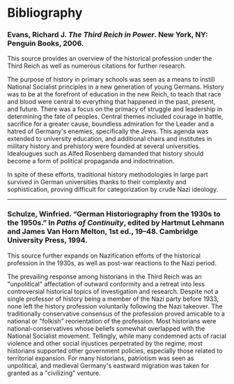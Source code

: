 # Bibliography
### Evans, Richard J. *The Third Reich in Power*. New York, NY: Penguin Books, 2006. 
This source provides an overview of the historical profession under the Third Reich as well as numerous citations for further research. 

The purpose of history in primary schools was seen as a means to instill National Socialist principles in a new generation of young Germans. History was to be at the forefront of education in the new Reich, to teach that race and blood were central to everything that happened in the past, present, and future. There was a focus on the primacy of struggle and leadership in determining the fate of peoples. Central themes included courage in battle, sacrifice for a greater cause, boundless admiration for the Leader and a hatred of Germany's enemies, specifically the Jews. This agenda was extended to university education, and additional chairs and institutes in military history and prehistory were founded at several universities. Idealougues such as Alfed Rosenberg damanded that history should become a form of political propaganda and indoctrination.

In spite of these efforts, traditional history methodologies in large part survived in German universities thanks to their complexity and sophistication, proving difficult for categorization by crude Nazi ideology.

---
### Schulze, Winfried. “German Historiography from the 1930s to the 1950s.” In *Paths of Continuity*, edited by Hartmut Lehmann and James Van Horn Melton, 1st ed., 19–48. Cambridge University Press, 1994.
This source further expands on Nazification efforts of the historical profession in the 1930s, as well as post-war reactions to the Nazi period.

The prevailing response among historians in the Third Reich was an "unpolitical" affectation of outward conformity and a retreat into less controversial historical topics of investigation and research. Despite not a single professor of history being a member of the Nazi party before 1933, none left the history profession voluntarily following the Nazi takeover. The traditionally conservative consensus of the profession proved amicable to a national or "folkish" reorientation of the profession. Most historians were national-conservatives whose beliefs somewhat overlapped with the National Socialist movement. Tellingly, while many condemned acts of racial violence and other social injustices perpetrated by the regime, most historians supported other government policies, especially those related to territorial expansion. For many historians, patriotism was seen as unpolitical, and medieval Germany's eastward migration was taken for granted as a "civilizing" venture.
